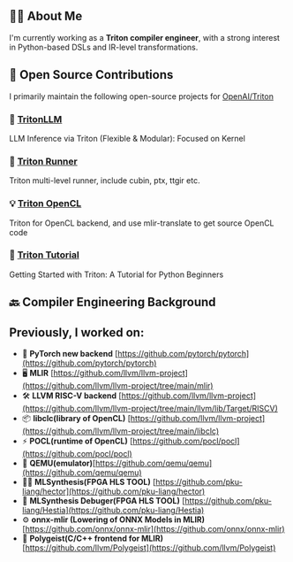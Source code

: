 ## 👨‍💻 About Me

I'm currently working as a **Triton compiler engineer**, with a strong interest in Python-based DSLs and IR-level transformations.

## 🧩 Open Source Contributions

I primarily maintain the following open-source projects for [OpenAI/Triton](https://github.com/triton-lang/triton)

### 🚀 [TritonLLM](https://github.com/qa-ai/TritonLLM)

LLM Inference via Triton (Flexible & Modular): Focused on Kernel

### 🔧 [Triton Runner](https://github.com/qa-ai/triton-runner)

Triton multi-level runner, include cubin, ptx, ttgir etc.

### 💡 [Triton OpenCL](https://github.com/toy-ai-top/triton-ocl)

Triton for OpenCL backend, and use mlir-translate to get source OpenCL code

### 📖 [Triton Tutorial](https://github.com/dsl-learn/triton-tutorial)

Getting Started with Triton: A Tutorial for Python Beginners

## 🔙 Compiler Engineering Background

Previously, I worked on:
- 
- 🧠 **PyTorch new backend** [https://github.com/pytorch/pytorch](https://github.com/pytorch/pytorch)
- 🖥️ **MLIR** [https://github.com/llvm/llvm-project](https://github.com/llvm/llvm-project/tree/main/mlir)
- 🛠️ **LLVM RISC-V backend** [https://github.com/llvm/llvm-project](https://github.com/llvm/llvm-project/tree/main/llvm/lib/Target/RISCV)
- 📦 **libclc(library of OpenCL)** [https://github.com/llvm/llvm-project](https://github.com/llvm/llvm-project/tree/main/libclc)
- ⚡ **POCL(runtime of OpenCL)** [https://github.com/pocl/pocl](https://github.com/pocl/pocl)
- 🧩 **QEMU(emulator)**[https://github.com/qemu/qemu](https://github.com/qemu/qemu)
- 🧑‍💻 **MLSynthesis(FPGA HLS TOOL)** [https://github.com/pku-liang/hector](https://github.com/pku-liang/hector)
- 🧪 **MLSynthesis Debuger(FPGA HLS TOOL)** [https://github.com/pku-liang/Hestia](https://github.com/pku-liang/Hestia)
- ⚙️ **onnx-mlir (Lowering of ONNX Models in MLIR)** [https://github.com/onnx/onnx-mlir](https://github.com/onnx/onnx-mlir)
- 🧰 **Polygeist(C/C++ frontend for MLIR)** [https://github.com/llvm/Polygeist](https://github.com/llvm/Polygeist)
